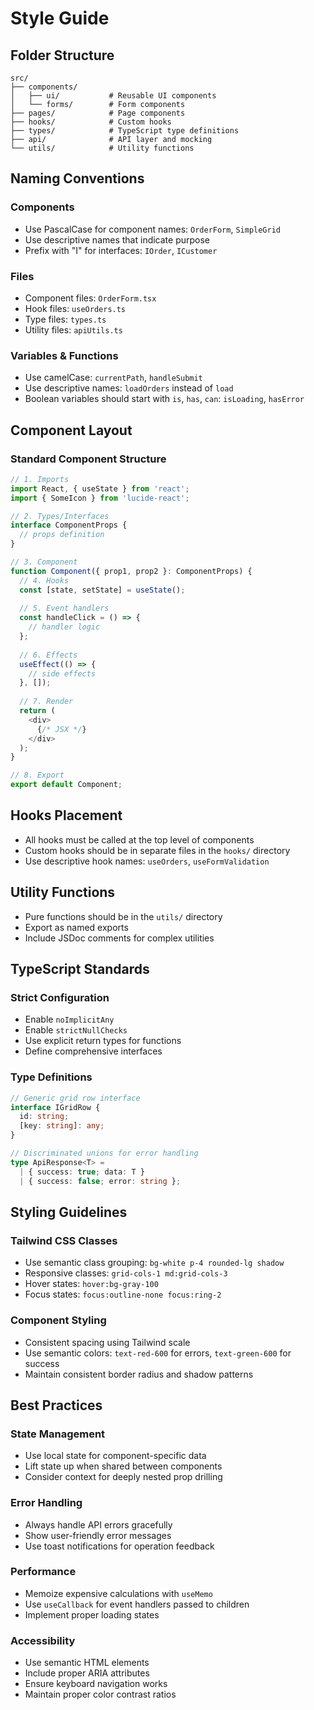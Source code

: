 # Style Guide

## Folder Structure
```
src/
├── components/
│   ├── ui/           # Reusable UI components
│   └── forms/        # Form components
├── pages/            # Page components
├── hooks/            # Custom hooks
├── types/            # TypeScript type definitions
├── api/              # API layer and mocking
└── utils/            # Utility functions
```

## Naming Conventions

### Components
- Use PascalCase for component names: `OrderForm`, `SimpleGrid`
- Use descriptive names that indicate purpose
- Prefix with "I" for interfaces: `IOrder`, `ICustomer`

### Files
- Component files: `OrderForm.tsx`
- Hook files: `useOrders.ts`
- Type files: `types.ts`
- Utility files: `apiUtils.ts`

### Variables & Functions
- Use camelCase: `currentPath`, `handleSubmit`
- Use descriptive names: `loadOrders` instead of `load`
- Boolean variables should start with `is`, `has`, `can`: `isLoading`, `hasError`

## Component Layout

### Standard Component Structure
```typescript
// 1. Imports
import React, { useState } from 'react';
import { SomeIcon } from 'lucide-react';

// 2. Types/Interfaces
interface ComponentProps {
  // props definition
}

// 3. Component
function Component({ prop1, prop2 }: ComponentProps) {
  // 4. Hooks
  const [state, setState] = useState();
  
  // 5. Event handlers
  const handleClick = () => {
    // handler logic
  };
  
  // 6. Effects
  useEffect(() => {
    // side effects
  }, []);
  
  // 7. Render
  return (
    <div>
      {/* JSX */}
    </div>
  );
}

// 8. Export
export default Component;
```

## Hooks Placement
- All hooks must be called at the top level of components
- Custom hooks should be in separate files in the `hooks/` directory
- Use descriptive hook names: `useOrders`, `useFormValidation`

## Utility Functions
- Pure functions should be in the `utils/` directory
- Export as named exports
- Include JSDoc comments for complex utilities

## TypeScript Standards

### Strict Configuration
- Enable `noImplicitAny`
- Enable `strictNullChecks`
- Use explicit return types for functions
- Define comprehensive interfaces

### Type Definitions
```typescript
// Generic grid row interface
interface IGridRow {
  id: string;
  [key: string]: any;
}

// Discriminated unions for error handling
type ApiResponse<T> = 
  | { success: true; data: T }
  | { success: false; error: string };
```

## Styling Guidelines

### Tailwind CSS Classes
- Use semantic class grouping: `bg-white p-4 rounded-lg shadow`
- Responsive classes: `grid-cols-1 md:grid-cols-3`
- Hover states: `hover:bg-gray-100`
- Focus states: `focus:outline-none focus:ring-2`

### Component Styling
- Consistent spacing using Tailwind scale
- Use semantic colors: `text-red-600` for errors, `text-green-600` for success
- Maintain consistent border radius and shadow patterns

## Best Practices

### State Management
- Use local state for component-specific data
- Lift state up when shared between components
- Consider context for deeply nested prop drilling

### Error Handling
- Always handle API errors gracefully
- Show user-friendly error messages
- Use toast notifications for operation feedback

### Performance
- Memoize expensive calculations with `useMemo`
- Use `useCallback` for event handlers passed to children
- Implement proper loading states

### Accessibility
- Use semantic HTML elements
- Include proper ARIA attributes
- Ensure keyboard navigation works
- Maintain proper color contrast ratios